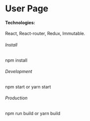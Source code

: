 # User Page

#### Technologies:

React, React-router, Redux, Immutable.

###### Install

npm install

###### Development

npm start or yarn start

###### Production

npm run build or yarn build
